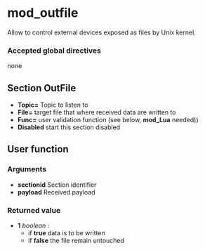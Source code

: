 # mod_outfile

Allow to control external devices exposed as files by Unix kernel.

### Accepted global directives
none

## Section OutFile

* **Topic=** Topic to listen to
* **File=** target file that where received data are written to
* **Func=** user validation function (see below, **mod_Lua** needed))
* **Disabled** start this section disabled

## User function
### Arguments

* **sectionid** Section identifier
* **payload** Received payload

### Returned value

* **1** *boolean* :
  * if **true** data is to be written
  * if **false** the file remain untouched
